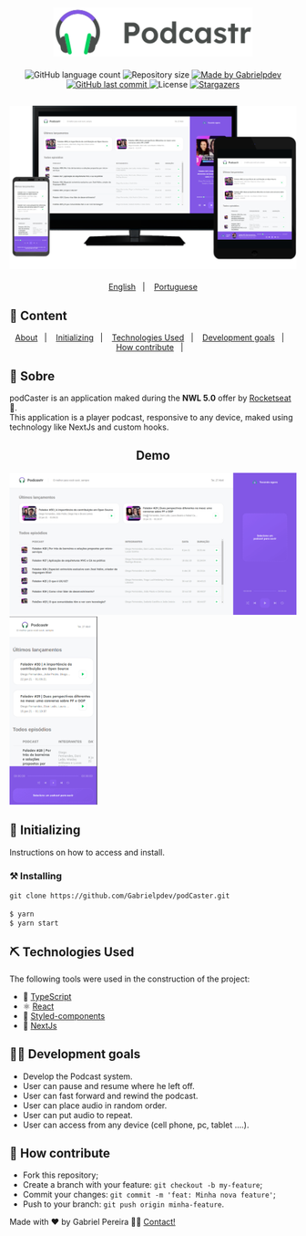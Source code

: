<h2 align="center">
    <img alt="podCaster" title="#podCaster" src=".github/logo.svg" width="350px" />
</h2>
  
<p align="center">
  <img alt="GitHub language count" src="https://img.shields.io/github/languages/count/Gabrielpdev/podCaster?color=%2304D361"/>

  <img alt="Repository size" src="https://img.shields.io/github/repo-size/Gabrielpdev/podCaster"/>

  	
  <a href="https://www.linkedin.com/in/gabriel-pereira-oliveira-78b1801ab/">
    <img alt="Made by Gabrielpdev" src="https://img.shields.io/badge/made%20by-Gabrielpdev-%2304D361"/>
  </a>
	
  
  <a href="https://github.com/Gabrielpdev/podCaster/commits/master">
    <img alt="GitHub last commit" src="https://img.shields.io/github/last-commit/Gabrielpdev/podCaster"/>
  </a>

  <img alt="License" src="https://img.shields.io/badge/license-MIT-brightgreen">
   <a href="https://github.com/Gabrielpdev/podCaster/stargazers">
    <img alt="Stargazers" src="https://img.shields.io/github/stars/Gabrielpdev/podCaster?style=social"/>
  </a>
</p>

<h2 align="center">
    <img alt="podCaster" title="#podCaster" src=".github/Preview.png" width="650px" />
</h2>

<p align="center">
  <a href="https://github.com/Gabrielpdev/podCaster/blob/main/README.md">English</a>&nbsp;&nbsp;&nbsp;|&nbsp;&nbsp;&nbsp;
  <a href="https://github.com/Gabrielpdev/podCaster/blob/main/README-PT.md">Portuguese</a>
</p>

## 📝 Content
<p align="center">
<a href="#about">About</a>&nbsp;&nbsp;&nbsp;|&nbsp;&nbsp;&nbsp;
<a href="#getting_started">Initializing</a>&nbsp;&nbsp;&nbsp;|&nbsp;&nbsp;&nbsp;
<a href="#built_using">Technologies Used</a>&nbsp;&nbsp;&nbsp;|&nbsp;&nbsp;&nbsp;
<a href="#roadmap">Development goals</a>&nbsp;&nbsp;&nbsp;|&nbsp;&nbsp;&nbsp;
<a href="#contribute">How contribute</a>&nbsp;&nbsp;&nbsp;|&nbsp;&nbsp;&nbsp;
</p>


## 🧐 Sobre <a name = "about"></a>

podCaster is an application maked during the **NWL 5.0** offer by [Rocketseat] :rocket:.<br/>
This application is a player podcast, responsive to any device, maked using technology like NextJs and custom hooks. </br>

<span align="center">
	<h2>Demo</h2>
	<img alt="podCaster" title="#podCaster" src=".github/podCaster.gif" width="700px"  />
	<img alt="podCaster" title="#podCaster" src=".github/mobile.gif" height="330px" />
</span>


## 🏁 Initializing <a name = "getting_started"></a>

Instructions on how to access and install.
### ⚒ Installing <a name = "installing"></a>
```
git clone https://github.com/Gabrielpdev/podCaster.git

$ yarn
$ yarn start
```

## ⛏️ Technologies Used <a name = "built_using"></a>

The following tools were used in the construction of the project:
- 🔵 [TypeScript][typescript]
- ⚛️ [React][reactjs]
- 💅 [Styled-components][styled-components]
- 🔼 [NextJs][next]
## 👨‍💼 Development goals <a name = "roadmap"></a>
- Develop the Podcast system.
- User can pause and resume where he left off.
- User can fast forward and rewind the podcast.
- User can place audio in random order. 
- User can put audio to repeat.
- User can access from any device (cell phone, pc, tablet ....).

## 🤔 How contribute <a name = "contribute"></a>
- Fork this repository;
- Create a branch with your feature: `git checkout -b my-feature`;
- Commit your changes: `git commit -m 'feat: Minha nova feature'`;
- Push to your branch: `git push origin minha-feature`.

Made with ❤️ by Gabriel Pereira 👋🏽 [Contact!](https://www.linkedin.com/in/gabriel-pereira-oliveira-78b1801ab/)

[typescript]: https://www.typescriptlang.org/
[reactjs]: https://reactjs.org
[rs]: https://rocketseat.com.br
[Rocketseat]:https://github.com/Rocketseat
[styled-components]:https://styled-components.com/
[next]: https://nextjs.org/


